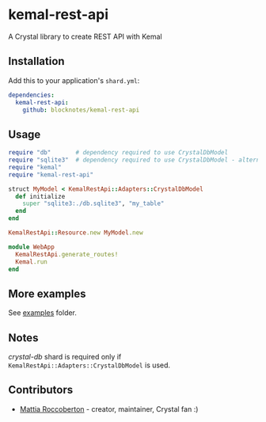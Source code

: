 # kemal-rest-api

A Crystal library to create REST API with Kemal

## Installation

Add this to your application's `shard.yml`:

```yaml
dependencies:
  kemal-rest-api:
    github: blocknotes/kemal-rest-api
```

## Usage

```ruby
require "db"       # dependency required to use CrystalDbModel
require "sqlite3"  # dependency required to use CrystalDbModel - alternatives: crystal-mysql, crystal-pg
require "kemal"
require "kemal-rest-api"

struct MyModel < KemalRestApi::Adapters::CrystalDbModel
  def initialize
    super "sqlite3:./db.sqlite3", "my_table"
  end
end

KemalRestApi::Resource.new MyModel.new

module WebApp
  KemalRestApi.generate_routes!
  Kemal.run
end
```

## More examples

See [examples](https://github.com/blocknotes/kemal-rest-api/tree/master/examples) folder.

## Notes

*crystal-db* shard is required only if `KemalRestApi::Adapters::CrystalDbModel` is used.

## Contributors

- [Mattia Roccoberton](http://blocknot.es) - creator, maintainer, Crystal fan :)

